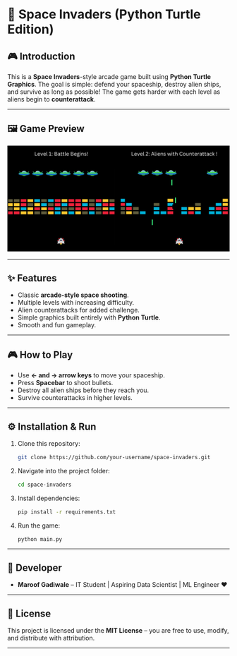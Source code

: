 # 👾 Space Invaders (Python Turtle Edition)

## 🎮 Introduction

This is a **Space Invaders**-style arcade game built using **Python Turtle Graphics**.
The goal is simple: defend your spaceship, destroy alien ships, and survive as long as possible!
The game gets harder with each level as aliens begin to **counterattack**.

---

## 🖼️ Game Preview

<p align="center">
  <img src="images/space_invaders.png" alt="SignSense Smart Glove" width="1000"/>
</p>

---

## ✨ Features

* Classic **arcade-style space shooting**.
* Multiple levels with increasing difficulty.
* Alien counterattacks for added challenge.
* Simple graphics built entirely with **Python Turtle**.
* Smooth and fun gameplay.

---

## 🎮 How to Play

* Use **← and → arrow keys** to move your spaceship.
* Press **Spacebar** to shoot bullets.
* Destroy all alien ships before they reach you.
* Survive counterattacks in higher levels.

---

## ⚙️ Installation & Run

1. Clone this repository:

   ```bash
   git clone https://github.com/your-username/space-invaders.git
   ```
2. Navigate into the project folder:

   ```bash
   cd space-invaders
   ```
3. Install dependencies:

   ```bash
   pip install -r requirements.txt
   ```
4. Run the game:

   ```bash
   python main.py
   ```

---

## 🤝 Developer

* **Maroof Gadiwale** – IT Student | Aspiring Data Scientist | ML Engineer ❤️

---

## 📜 License

This project is licensed under the **MIT License** – you are free to use, modify, and distribute with attribution.

---

